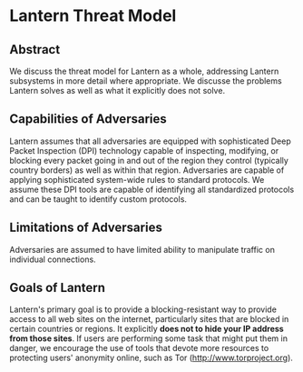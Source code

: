 # Lantern Threat Model

## Abstract

We discuss the threat model for Lantern as a whole, addressing Lantern
subsystems in more detail where appropriate. We discusse the problems Lantern
solves as well as what it explicitly does not solve.

## Capabilities of Adversaries

Lantern assumes that all adversaries are equipped with sophisticated Deep
Packet Inspection (DPI) technology capable of inspecting, modifying, or
blocking every packet going in and out of the region they control (typically
country borders) as well as within that region. Adversaries are capable of
applying sophisticated system-wide rules to standard protocols. We assume these
DPI tools are capable of identifying all standardized protocols and can be
taught to identify custom protocols.

## Limitations of Adversaries

Adversaries are assumed to have limited ability to manipulate traffic on
individual connections.

## Goals of Lantern

Lantern's primary goal is to provide a blocking-resistant way to provide access
to all web sites on the internet, particularly sites that are blocked in
certain countries or regions. It explicitly **does not to hide your IP address
from those sites**. If users are performing some task that might put them in
danger, we encourage the use of tools that devote more resources to protecting
users' anonymity online, such as Tor (http://www.torproject.org).
